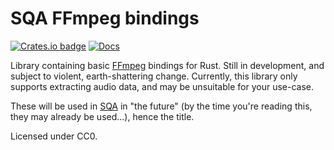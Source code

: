 SQA FFmpeg bindings
================

[![Crates.io badge](https://img.shields.io/crates/v/sqa-ffmpeg.svg)](https://crates.io/crates/sqa-ffmpeg)
[![Docs](https://docs.rs/sqa-ffmpeg/badge.svg)](https://docs.rs/sqa-ffmpeg)

Library containing basic [FFmpeg](http://ffmpeg.org/) bindings for Rust.
Still in development, and subject to violent, earth-shattering change.
Currently, this library only supports extracting audio data, and may be unsuitable for your use-case.

These will be used in [SQA](https://github.com/eeeeeta/sqa) in "the future" (by the time you're reading this, they may already
be used...), hence the title.

Licensed under CC0.
